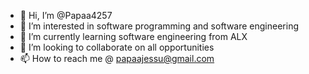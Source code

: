 - 👋 Hi, I’m @Papaa4257
- 👀 I’m interested in software programming and software engineering
- 🌱 I’m currently learning software engineering from ALX
- 💞️ I’m looking to collaborate on all opportunities
- 📫 How to reach me @ papaajessu@gmail.com

<!---
Papaa4257/Papaa4257 is a ✨ special ✨ repository because its `README.md` (this file) appears on your GitHub profile.
You can click the Preview link to take a look at your changes.
--->
